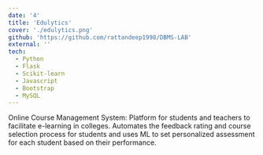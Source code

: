 ```yaml
---
date: '4'
title: 'Edulytics'
cover: './edulytics.png'
github: 'https://github.com/rattandeep1998/DBMS-LAB'
external: ''
tech:
  - Python
  - Flask
  - Scikit-learn
  - Javascript
  - Bootstrap
  - MySQL
---
```


Online Course Management System:
Platform for students and teachers to facilitate e-learning in colleges. Automates the feedback rating and course selection process for students and uses ML to set personalized assessment for each student based on their performance.
